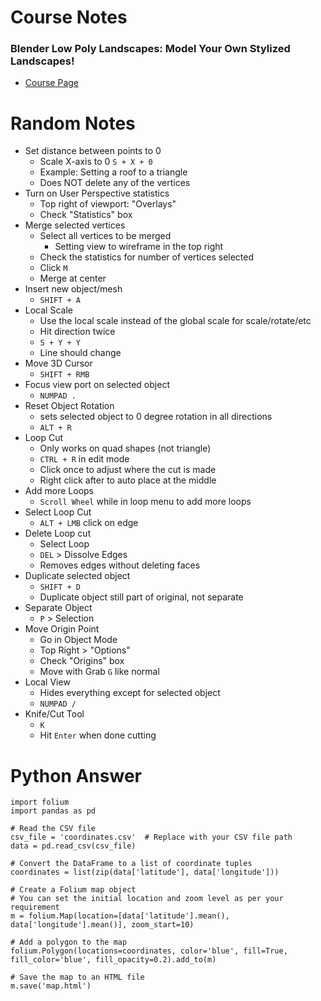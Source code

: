 # Course Notes

### Blender Low Poly Landscapes: Model Your Own Stylized Landscapes!

- [Course Page](https://www.gamedev.tv/courses/blender-low-poly-landscapes/welcome-to-the-course/1692)

# Random Notes

- Set distance between points to 0
  - Scale X-axis to 0 `S + X + 0`
  - Example: Setting a roof to a triangle
  - Does NOT delete any of the vertices
- Turn on User Perspective statistics
  - Top right of viewport: "Overlays"
  - Check "Statistics" box
- Merge selected vertices
  - Select all vertices to be merged
    - Setting view to wireframe in the top right
  - Check the statistics for number of vertices selected
  - Click `M`
  - Merge at center
- Insert new object/mesh
  - `SHIFT + A`
- Local Scale
  - Use the local scale instead of the global scale for scale/rotate/etc
  - Hit direction twice
  - `S + Y + Y`
  - Line should change
- Move 3D Cursor
  - `SHIFT + RMB`
- Focus view port on selected object
  - `NUMPAD .`
- Reset Object Rotation
  - sets selected object to 0 degree rotation in all directions
  - `ALT + R`
- Loop Cut
  - Only works on quad shapes (not triangle)
  - `CTRL + R` in edit mode
  - Click once to adjust where the cut is made
  - Right click after to auto place at the middle
- Add more Loops
  - `Scroll Wheel` while in loop menu to add more loops
- Select Loop Cut
  - `ALT + LMB` click on edge
- Delete Loop cut
  - Select Loop
  - `DEL` > Dissolve Edges
  - Removes edges without deleting faces
- Duplicate selected object
  - `SHIFT + D`
  - Duplicate object still part of original, not separate
- Separate Object
  - `P` > Selection
- Move Origin Point
  - Go in Object Mode
  - Top Right > "Options"
  - Check "Origins" box
  - Move with Grab `G` like normal
- Local View
  - Hides everything except for selected object
  - `NUMPAD /`
- Knife/Cut Tool
  - `K`
  - Hit `Enter` when done cutting






# Python Answer

```
import folium
import pandas as pd

# Read the CSV file
csv_file = 'coordinates.csv'  # Replace with your CSV file path
data = pd.read_csv(csv_file)

# Convert the DataFrame to a list of coordinate tuples
coordinates = list(zip(data['latitude'], data['longitude']))

# Create a Folium map object
# You can set the initial location and zoom level as per your requirement
m = folium.Map(location=[data['latitude'].mean(), data['longitude'].mean()], zoom_start=10)

# Add a polygon to the map
folium.Polygon(locations=coordinates, color='blue', fill=True, fill_color='blue', fill_opacity=0.2).add_to(m)

# Save the map to an HTML file
m.save('map.html')
```










































